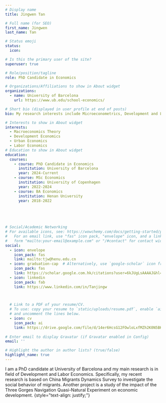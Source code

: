 ```yaml
---
# Display name
title: Jingwen Tan

# Full name (for SEO)
first_name: Jingwen
last_name: Tan

# Status emoji
status:
  icon: 

# Is this the primary user of the site?
superuser: true

# Role/position/tagline
role: PhD Candidate in Economics

# Organizations/Affiliations to show in About widget
organizations:
  - name: University of Barcelona
    url: https://www.ub.edu/school-economics/

# Short bio (displayed in user profile at end of posts)
bio: My research interests include Microeconometrics, Development and Labour Economics.

# Interests to show in About widget
interests:
  - Macroeconomics Theory
  - Development Economics
  - Urban Economics
  - Labor Economics
# Education to show in About widget
education:
  courses:
    - course: PhD Candidate in Economics
      institution: University of Barcelona
      year: 2024-Current
    - course: MSc Economics
      institution: University of Copenhagen
      year: 2022-2024
    - course: BA Economics
      institution: Henan University
      year: 2018-2022



      

# Social/Academic Networking
# For available icons, see: https://wowchemy.com/docs/getting-started/page-builder/#icons
#   For an email link, use "fas" icon pack, "envelope" icon, and a link in the
#   form "mailto:your-email@example.com" or "/#contact" for contact widget.
social:
  - icon: envelope
    icon_pack: fas
    link: mailto:tjw@henu.edu.cn
  - icon: graduation-cap  # Alternatively, use `google-scholar` icon from `ai` icon pack
    icon_pack: fas
    link: https://scholar.google.com.hk/citations?user=6kJUgLsAAAAJ&hl=en
  - icon: linkedin
    icon_pack: fab
    link: https://www.linkedin.com/in/Tanjingw


    
  # Link to a PDF of your resume/CV.
  # To use: copy your resume to `static/uploads/resume.pdf`, enable `ai` icons in `params.yaml`,
  # and uncomment the lines below.
  - icon: cv
    icon_pack: ai
    link: https://drive.google.com/file/d/14er6HcsG12FOwloLxfMZh2K0N5BKSEiZ/view?usp=sharing
    
# Enter email to display Gravatar (if Gravatar enabled in Config)
email: ''

# Highlight the author in author lists? (true/false)
highlight_name: true
---
```


I am a PhD candidate at University of Barcelona and my main research is in field of Development and Labor Economics. Specifically, my recent research is based on China Migrants Dynamics Survey to investigate the social behavior of migrants. Another project is a study of the impact of the Three Gorges Navigation Quasi-Natural Experiment on economic development.
{style="text-align: justify;"}
